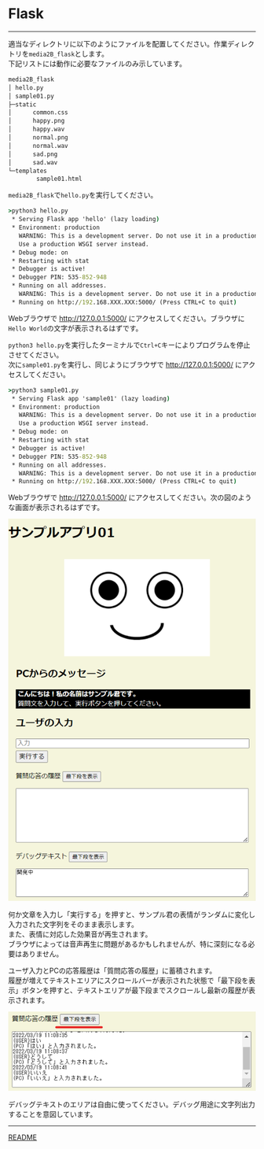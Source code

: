 # Flask

---

適当なディレクトリに以下のようにファイルを配置してください。作業ディレクトリを`media2B_flask`とします。  
下記リストには動作に必要なファイルのみ示しています。

```cmd
media2B_flask
│ hello.py
│ sample01.py
├─static
│      common.css
│      happy.png
│      happy.wav
│      normal.png
│      normal.wav
│      sad.png
│      sad.wav
└─templates
        sample01.html
```

`media2B_flask`で`hello.py`を実行してください。

```cmd
>python3 hello.py
 * Serving Flask app 'hello' (lazy loading)
 * Environment: production
   WARNING: This is a development server. Do not use it in a production deployment.
   Use a production WSGI server instead.
 * Debug mode: on
 * Restarting with stat
 * Debugger is active!
 * Debugger PIN: 535-852-948
 * Running on all addresses.
   WARNING: This is a development server. Do not use it in a production deployment.
 * Running on http://192.168.XXX.XXX:5000/ (Press CTRL+C to quit)
```

Webブラウザで http://127.0.0.1:5000/ にアクセスしてください。ブラウザに`Hello World`の文字が表示されるはずです。

`python3 hello.py`を実行したターミナルで`Ctrl+C`キーによりプログラムを停止させてください。  
次に`sample01.py`を実行し、同じようにブラウザで http://127.0.0.1:5000/ にアクセスしてください。

```cmd
>python3 sample01.py
 * Serving Flask app 'sample01' (lazy loading)
 * Environment: production
   WARNING: This is a development server. Do not use it in a production deployment.
   Use a production WSGI server instead.
 * Debug mode: on
 * Restarting with stat
 * Debugger is active!
 * Debugger PIN: 535-852-948
 * Running on all addresses.
   WARNING: This is a development server. Do not use it in a production deployment.
 * Running on http://192.168.XXX.XXX:5000/ (Press CTRL+C to quit)
```

Webブラウザで http://127.0.0.1:5000/ にアクセスしてください。次の図のような画面が表示されるはずです。

![2022-03-19_110651.png](./images/2022-03-19_110651.png)

何か文章を入力し「実行する」を押すと、サンプル君の表情がランダムに変化し入力された文字列をそのまま表示します。  
また、表情に対応した効果音が再生されます。  
ブラウザによっては音声再生に問題があるかもしれませんが、特に深刻になる必要はありません。

ユーザ入力とPCの応答履歴は「質問応答の履歴」に蓄積されます。  
履歴が増えてテキストエリアにスクロールバーが表示された状態で「最下段を表示」ボタンを押すと、テキストエリアが最下段までスクロールし最新の履歴が表示されます。

![2022-03-19_110926.png](./images/2022-03-19_110926.png)

デバッグテキストのエリアは自由に使ってください。デバッグ用途に文字列出力することを意図しています。

---

[README](../README.md)
